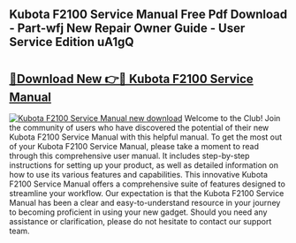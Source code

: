 ## Kubota F2100 Service Manual Free Pdf Download - Part-wfj New Repair Owner Guide - User Service Edition uA1gQ

# <h2><a href="http://bc87117.oget.top/?id=Kubota+F2100+Service+Manual">🔗Download New 👉🔴 Kubota F2100 Service Manual</a></h2>

[![Kubota F2100 Service Manual new download](https://i.imgur.com/5g1atiW.png)](http://bc87117.oget.top/?id=Kubota+F2100+Service+Manual)
Welcome to the Club! Join the community of users who have discovered the potential of their new Kubota F2100 Service Manual with this helpful manual. To get the most out of your Kubota F2100 Service Manual, please take a moment to read through this comprehensive user manual. It includes step-by-step instructions for setting up your product, as well as detailed information on how to use its various features and capabilities. This innovative Kubota F2100 Service Manual offers a comprehensive suite of features designed to streamline your workflow. Our expectation is that the Kubota F2100 Service Manual has been a clear and easy-to-understand resource in your journey to becoming proficient in using your new gadget. Should you need any assistance or clarification, please do not hesitate to contact our support team.
